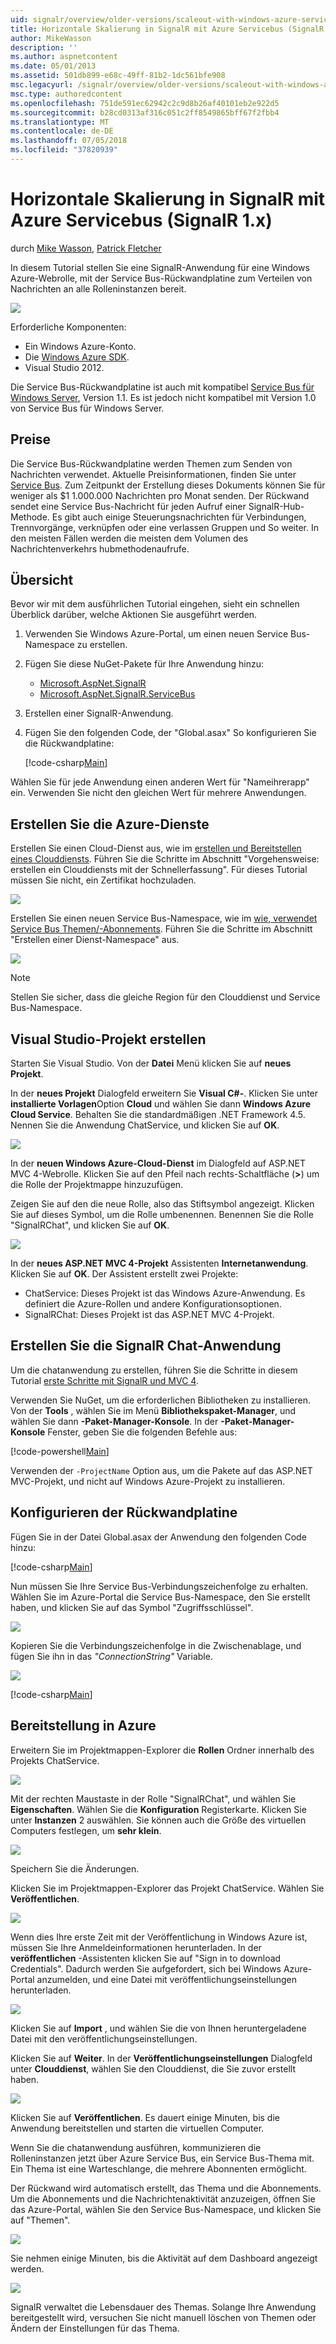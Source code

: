 ```yaml
---
uid: signalr/overview/older-versions/scaleout-with-windows-azure-service-bus
title: Horizontale Skalierung in SignalR mit Azure Servicebus (SignalR 1.x) | Microsoft-Dokumentation
author: MikeWasson
description: ''
ms.author: aspnetcontent
ms.date: 05/01/2013
ms.assetid: 501db899-e68c-49ff-81b2-1dc561bfe908
msc.legacyurl: /signalr/overview/older-versions/scaleout-with-windows-azure-service-bus
msc.type: authoredcontent
ms.openlocfilehash: 751de591ec62942c2c9d8b26af40101eb2e922d5
ms.sourcegitcommit: b28cd0313af316c051c2ff8549865bff67f2fbb4
ms.translationtype: MT
ms.contentlocale: de-DE
ms.lasthandoff: 07/05/2018
ms.locfileid: "37820939"
---
```

<a name="signalr-scaleout-with-azure-service-bus-signalr-1x"></a>Horizontale Skalierung in SignalR mit Azure Servicebus (SignalR 1.x)
====================
durch [Mike Wasson](https://github.com/MikeWasson), [Patrick Fletcher](https://github.com/pfletcher)

In diesem Tutorial stellen Sie eine SignalR-Anwendung für eine Windows Azure-Webrolle, mit der Service Bus-Rückwandplatine zum Verteilen von Nachrichten an alle Rolleninstanzen bereit.

![](scaleout-with-windows-azure-service-bus/_static/image1.png)

Erforderliche Komponenten:

- Ein Windows Azure-Konto.
- Die [Windows Azure SDK](https://go.microsoft.com/fwlink/?linkid=254364&amp;clcid=0x409).
- Visual Studio 2012.

Die Service Bus-Rückwandplatine ist auch mit kompatibel [Service Bus für Windows Server](https://msdn.microsoft.com/library/windowsazure/dn282144.aspx), Version 1.1. Es ist jedoch nicht kompatibel mit Version 1.0 von Service Bus für Windows Server.

## <a name="pricing"></a>Preise

Die Service Bus-Rückwandplatine werden Themen zum Senden von Nachrichten verwendet. Aktuelle Preisinformationen, finden Sie unter [Service Bus](https://azure.microsoft.com/pricing/details/service-bus/). Zum Zeitpunkt der Erstellung dieses Dokuments können Sie für weniger als $1 1.000.000 Nachrichten pro Monat senden. Der Rückwand sendet eine Service Bus-Nachricht für jeden Aufruf einer SignalR-Hub-Methode. Es gibt auch einige Steuerungsnachrichten für Verbindungen, Trennvorgänge, verknüpfen oder eine verlassen Gruppen und So weiter. In den meisten Fällen werden die meisten dem Volumen des Nachrichtenverkehrs hubmethodenaufrufe.

## <a name="overview"></a>Übersicht

Bevor wir mit dem ausführlichen Tutorial eingehen, sieht ein schnellen Überblick darüber, welche Aktionen Sie ausgeführt werden.

1. Verwenden Sie Windows Azure-Portal, um einen neuen Service Bus-Namespace zu erstellen.
2. Fügen Sie diese NuGet-Pakete für Ihre Anwendung hinzu: 

    - [Microsoft.AspNet.SignalR](http://nuget.org/packages/Microsoft.AspNet.SignalR)
    - [Microsoft.AspNet.SignalR.ServiceBus](http://www.nuget.org/packages/SignalR.WindowsAzureServiceBus)
3. Erstellen einer SignalR-Anwendung.
4. Fügen Sie den folgenden Code, der "Global.asax" So konfigurieren Sie die Rückwandplatine: 

    [!code-csharp[Main](scaleout-with-windows-azure-service-bus/samples/sample1.cs)]

Wählen Sie für jede Anwendung einen anderen Wert für "Nameihrerapp" ein. Verwenden Sie nicht den gleichen Wert für mehrere Anwendungen.

## <a name="create-the-azure-services"></a>Erstellen Sie die Azure-Dienste

Erstellen Sie einen Cloud-Dienst aus, wie im [erstellen und Bereitstellen eines Clouddiensts](https://docs.microsoft.com/azure/cloud-services/cloud-services-how-to-create-deploy). Führen Sie die Schritte im Abschnitt "Vorgehensweise: erstellen ein Clouddiensts mit der Schnellerfassung". Für dieses Tutorial müssen Sie nicht, ein Zertifikat hochzuladen.

![](scaleout-with-windows-azure-service-bus/_static/image2.png)

Erstellen Sie einen neuen Service Bus-Namespace, wie im [wie, verwendet Service Bus Themen/-Abonnements](https://docs.microsoft.com/azure/service-bus-messaging/service-bus-dotnet-how-to-use-topics-subscriptions). Führen Sie die Schritte im Abschnitt "Erstellen einer Dienst-Namespace" aus.

![](scaleout-with-windows-azure-service-bus/_static/image3.png)

> [!NOTE]
> Stellen Sie sicher, dass die gleiche Region für den Clouddienst und Service Bus-Namespace.


## <a name="create-the-visual-studio-project"></a>Visual Studio-Projekt erstellen

Starten Sie Visual Studio. Von der **Datei** Menü klicken Sie auf **neues Projekt**.

In der **neues Projekt** Dialogfeld erweitern Sie **Visual C#-**. Klicken Sie unter **installierte Vorlagen**Option **Cloud** und wählen Sie dann **Windows Azure Cloud Service**. Behalten Sie die standardmäßigen .NET Framework 4.5. Nennen Sie die Anwendung ChatService, und klicken Sie auf **OK**.

![](scaleout-with-windows-azure-service-bus/_static/image4.png)

In der **neuen Windows Azure-Cloud-Dienst** im Dialogfeld auf ASP.NET MVC 4-Webrolle. Klicken Sie auf den Pfeil nach rechts-Schaltfläche (**&gt;**) um die Rolle der Projektmappe hinzuzufügen.

Zeigen Sie auf den die neue Rolle, also das Stiftsymbol angezeigt. Klicken Sie auf dieses Symbol, um die Rolle umbenennen. Benennen Sie die Rolle "SignalRChat", und klicken Sie auf **OK**.

![](scaleout-with-windows-azure-service-bus/_static/image5.png)

In der **neues ASP.NET MVC 4-Projekt** Assistenten **Internetanwendung**. Klicken Sie auf **OK**. Der Assistent erstellt zwei Projekte:

- ChatService: Dieses Projekt ist das Windows Azure-Anwendung. Es definiert die Azure-Rollen und andere Konfigurationsoptionen.
- SignalRChat: Dieses Projekt ist das ASP.NET MVC 4-Projekt.

## <a name="create-the-signalr-chat-application"></a>Erstellen Sie die SignalR Chat-Anwendung

Um die chatanwendung zu erstellen, führen Sie die Schritte in diesem Tutorial [erste Schritte mit SignalR und MVC 4](tutorial-getting-started-with-signalr-and-mvc-4.md).

Verwenden Sie NuGet, um die erforderlichen Bibliotheken zu installieren. Von der **Tools** , wählen Sie im Menü **Bibliothekspaket-Manager**, und wählen Sie dann **-Paket-Manager-Konsole**. In der **-Paket-Manager-Konsole** Fenster, geben Sie die folgenden Befehle aus:

[!code-powershell[Main](scaleout-with-windows-azure-service-bus/samples/sample2.ps1)]

Verwenden der `-ProjectName` Option aus, um die Pakete auf das ASP.NET MVC-Projekt, und nicht auf Windows Azure-Projekt zu installieren.

## <a name="configure-the-backplane"></a>Konfigurieren der Rückwandplatine

Fügen Sie in der Datei Global.asax der Anwendung den folgenden Code hinzu:

[!code-csharp[Main](scaleout-with-windows-azure-service-bus/samples/sample3.cs)]

Nun müssen Sie Ihre Service Bus-Verbindungszeichenfolge zu erhalten. Wählen Sie im Azure-Portal die Service Bus-Namespace, den Sie erstellt haben, und klicken Sie auf das Symbol "Zugriffsschlüssel".

![](scaleout-with-windows-azure-service-bus/_static/image6.png)

Kopieren Sie die Verbindungszeichenfolge in die Zwischenablage, und fügen Sie ihn in das *"ConnectionString"* Variable.

![](scaleout-with-windows-azure-service-bus/_static/image7.png)

[!code-csharp[Main](scaleout-with-windows-azure-service-bus/samples/sample4.cs)]

## <a name="deploy-to-azure"></a>Bereitstellung in Azure

Erweitern Sie im Projektmappen-Explorer die **Rollen** Ordner innerhalb des Projekts ChatService.

![](scaleout-with-windows-azure-service-bus/_static/image8.png)

Mit der rechten Maustaste in der Rolle "SignalRChat", und wählen Sie **Eigenschaften**. Wählen Sie die **Konfiguration** Registerkarte. Klicken Sie unter **Instanzen** 2 auswählen. Sie können auch die Größe des virtuellen Computers festlegen, um **sehr klein**.

![](scaleout-with-windows-azure-service-bus/_static/image9.png)

Speichern Sie die Änderungen.

Klicken Sie im Projektmappen-Explorer das Projekt ChatService. Wählen Sie **Veröffentlichen**.

![](scaleout-with-windows-azure-service-bus/_static/image10.png)

Wenn dies Ihre erste Zeit mit der Veröffentlichung in Windows Azure ist, müssen Sie Ihre Anmeldeinformationen herunterladen. In der **veröffentlichen** -Assistenten klicken Sie auf "Sign in to download Credentials". Dadurch werden Sie aufgefordert, sich bei Windows Azure-Portal anzumelden, und eine Datei mit veröffentlichungseinstellungen herunterladen.

![](scaleout-with-windows-azure-service-bus/_static/image11.png)

Klicken Sie auf **Import** , und wählen Sie die von Ihnen heruntergeladene Datei mit den veröffentlichungseinstellungen.

Klicken Sie auf **Weiter**. In der **Veröffentlichungseinstellungen** Dialogfeld unter **Clouddienst**, wählen Sie den Clouddienst, die Sie zuvor erstellt haben.

![](scaleout-with-windows-azure-service-bus/_static/image12.png)

Klicken Sie auf **Veröffentlichen**. Es dauert einige Minuten, bis die Anwendung bereitstellen und starten die virtuellen Computer.

Wenn Sie die chatanwendung ausführen, kommunizieren die Rolleninstanzen jetzt über Azure Service Bus, ein Service Bus-Thema mit. Ein Thema ist eine Warteschlange, die mehrere Abonnenten ermöglicht.

Der Rückwand wird automatisch erstellt, das Thema und die Abonnements. Um die Abonnements und die Nachrichtenaktivität anzuzeigen, öffnen Sie das Azure-Portal, wählen Sie den Service Bus-Namespace, und klicken Sie auf "Themen".

![](scaleout-with-windows-azure-service-bus/_static/image13.png)

Sie nehmen einige Minuten, bis die Aktivität auf dem Dashboard angezeigt werden.

![](scaleout-with-windows-azure-service-bus/_static/image14.png)

SignalR verwaltet die Lebensdauer des Themas. Solange Ihre Anwendung bereitgestellt wird, versuchen Sie nicht manuell löschen von Themen oder Ändern der Einstellungen für das Thema.
